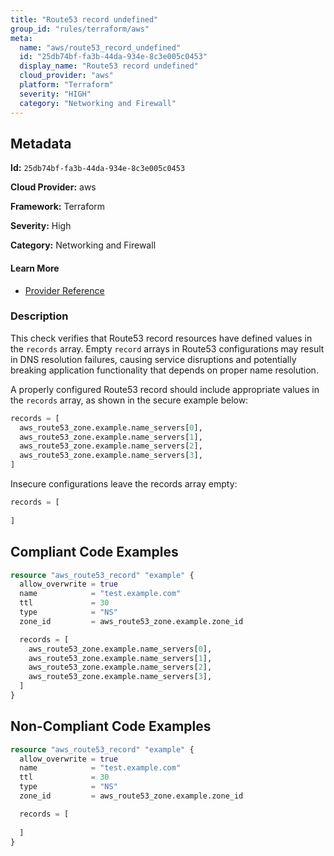 ```yaml
---
title: "Route53 record undefined"
group_id: "rules/terraform/aws"
meta:
  name: "aws/route53_record_undefined"
  id: "25db74bf-fa3b-44da-934e-8c3e005c0453"
  display_name: "Route53 record undefined"
  cloud_provider: "aws"
  platform: "Terraform"
  severity: "HIGH"
  category: "Networking and Firewall"
---
```

## Metadata

**Id:** `25db74bf-fa3b-44da-934e-8c3e005c0453`

**Cloud Provider:** aws

**Framework:** Terraform

**Severity:** High

**Category:** Networking and Firewall

#### Learn More

 - [Provider Reference](https://registry.terraform.io/providers/hashicorp/aws/latest/docs/resources/route53_record)

### Description

 This check verifies that Route53 record resources have defined values in the `records` array. Empty `record` arrays in Route53 configurations may result in DNS resolution failures, causing service disruptions and potentially breaking application functionality that depends on proper name resolution.

A properly configured Route53 record should include appropriate values in the `records` array, as shown in the secure example below:

```terraform
records = [
  aws_route53_zone.example.name_servers[0],
  aws_route53_zone.example.name_servers[1],
  aws_route53_zone.example.name_servers[2],
  aws_route53_zone.example.name_servers[3],
]
```

Insecure configurations leave the records array empty:

```terraform
records = [
  
]
```


## Compliant Code Examples
```terraform
resource "aws_route53_record" "example" {
  allow_overwrite = true
  name            = "test.example.com"
  ttl             = 30
  type            = "NS"
  zone_id         = aws_route53_zone.example.zone_id

  records = [
    aws_route53_zone.example.name_servers[0],
    aws_route53_zone.example.name_servers[1],
    aws_route53_zone.example.name_servers[2],
    aws_route53_zone.example.name_servers[3],
  ]
}
```
## Non-Compliant Code Examples
```terraform
resource "aws_route53_record" "example" {
  allow_overwrite = true
  name            = "test.example.com"
  ttl             = 30
  type            = "NS"
  zone_id         = aws_route53_zone.example.zone_id

  records = [
    
  ]
}
```
